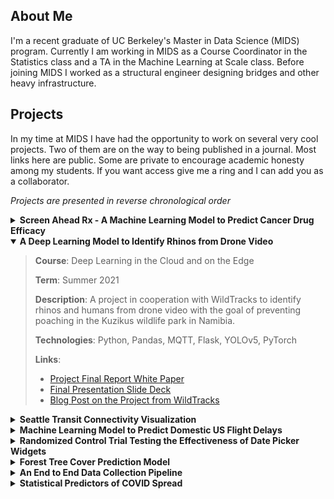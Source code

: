 ## About Me

I'm a recent graduate of UC Berkeley's Master in Data Science (MIDS) program. Currently I am working
in MIDS as a Course Coordinator in the Statistics class and a TA in the Machine Learning at Scale class.
Before joining MIDS I worked as a structural engineer designing bridges and other heavy infrastructure.

## Projects

In my time at MIDS I have had the opportunity to work on several very cool projects. Two of them are 
on the way to being published in a journal. Most links here are public. Some are private to encourage
academic honesty among my students. If you want access give me a ring and I can add you as a collaborator.

_Projects are presented in reverse chronological order_


<details closed>
  <summary><b>Screen Ahead Rx - A Machine Learning Model to Predict Cancer Drug Efficacy</b></summary>

>**Course**: Capstone Project
> 
>**Term**: Summer 2021
>
>**Description**: A suite of machine learning models designed to predict a cancer drug's efficacy based
>on drug chemical structure and on mutations in the cancer's DNA. Winner of the prestigious Hal Varian
>award for best capstone project of the term.
>
>**Technologies**: Python, Pandas sklearn, tensorflow, Keras
> 
>**Links**:
>- [Project Website hosted on iSchool](https://www.ischool.berkeley.edu/projects/2021/screen-ahead-rx)
>- Zoom Recording of Final Presentation
>- [Final Presentation Slide Deck](https://docs.google.com/presentation/d/1iSmRNzGgXf-uUaatu_um-eMXvbxovjvRytBucgmaupg/edit?usp=sharing)
>- [Medium Article by the UC Berkeley iSchool](https://medium.com/berkeleyischool/project-uses-machine-learning-to-predict-cancer-drug-efficacy-4dadef1f8ac)

</details>
  
<details open>
  <summary><b>A Deep Learning Model to Identify Rhinos from Drone Video</b></summary>

>**Course**: Deep Learning in the Cloud and on the Edge
> 
>**Term**: Summer 2021
>
>**Description**: A project in cooperation with WildTracks to identify rhinos and humans from drone video with
>the goal of preventing poaching in the Kuzikus wildlife park in Namibia. 
>
>**Technologies**: Python, Pandas, MQTT, Flask, YOLOv5, PyTorch
> 
>**Links**:
>- [Project Final Report White Paper](./w251_Project.pdf) 
>- [Final Presentation Slide Deck](https://docs.google.com/spreadsheets/d/1QbOKtc-26bgDM_1j__oyO2pCDLuw4h7A2gqcthYPmN4/edit?skip_itp2_check=true#gid=0)
>- [Blog Post on the Project from WildTracks](https://wildtrack.org/blog/)

</details>
  
<details closed>
  <summary><b>Seattle Transit Connectivity Visualization</b></summary>

>**Course**: Data Visualization
> 
>**Term**: Spring 2021
>
>**Description**: An interactive data visualization exploring transit connectiveness in the greater 
>Seattle area. The idea is that this will be used by home buyers, renters and travelers making decisions
>about where to stay in the city.
>
>**Technologies**: Python, Altair, Pandas, Tableau
> 
>**Links**:
>- [Project Website hosted on iSchool](https://www.ischool.berkeley.edu/projects/2021/local-transit-explorer-tool)
>- [Tableau Public Visualization](https://public.tableau.com/app/profile/luis.bochner/viz/w209_final_Seattle_transit_16180777570820/AltViz) - [Alternative Link](https://public.tableau.com/views/w209_final_Seattle_transit_16180777570820/AltViz?:language=en-US&:display_count=n&:origin=viz_share_link)
>- [Final Presentation Slide Deck](https://docs.google.com/presentation/d/1S0KLkbkrNDZ1bJL_DpLp0C_WzFVYfQM4YNAXTMqxq2c/edit?usp=sharing)

</details>
  
<details closed>
  <summary><b>Machine Learning Model to Predict Domestic US Flight Delays</b></summary>

>**Course**: Machine Learning at Scale
> 
>**Term**: Spring 2021
>
>**Description**: A machine learning model which uses 5 years of US domestic flight data to predict
>whether a given flight will be delayed using information available an hour before departure.
>
>**Technologies**: Python, DataBricks, Parquet, HDFS, PySpark
> 
>**Links**:
>- [Final Project Notebook](./w261_Project_Notebook.ipynb)
>- [Final Presentation Slide Deck](https://docs.google.com/presentation/d/1ysKMTZ2oNc-V1mGM7UaNlF-tOwEizasFbi2A5zdwqDE/edit?usp=sharing)

</details>
  
<details closed>
  <summary><b>Randomized Control Trial Testing the Effectiveness of Date Picker Widgets</b></summary>

>**Course**: Experiments and Causality
>
>**Term**: Fall 2020
>
>**Description**: A randomized control trial conducted on Amazon Mturk which tested whether "date picker widgets"
>are faster than actually just manually entering a date. 
>
>**Technologies**: R statistical software, Amazon MTurk
>
>**Links**: 
>- [Final Report](./w241_Project.pdf)
>- [Final Presentation Slide Deck](https://docs.google.com/presentation/d/1ezuI5FFPCP6neLg1NRUvQ4TylhuIQDgZHfOz3mX6-98/edit#)
>- [Experiment Pre-Analysis Plan](https://docs.google.com/document/d/1_tDuQ2_L5pPtFi0em-3a_iWRQRrDG4SoeYz36oh_RxQ/edit#)

</details>
  
<details closed>
  <summary><b>Forest Tree Cover Prediction Model</b></summary>

>**Course**: Introduction to Machine Learning _w207_
>
>**Term**: Fall 2020
>
>**Description**: A final project forked from a kaggle competition where we attempt to predict the species 
>of tree that exists on a given piece of land in the Roosevelt National forest based on topographical factors.
>
>**Technologies**: Python, Jupyter, sklearn, docker, Google Cloud Platform
>
>**Links**:
>- [Github Repository](https://github.com/blulightspecial/mids207-final)
>- [Final Presentation Slide Deck](https://docs.google.com/presentation/d/1dMx_PfZBMRnDXwnIyE50zNRD70N-VKzRA0ZsEW-s_Po/edit?usp=sharing)


</details>
  
<details closed>
  <summary><b>An End to End Data Collection Pipeline</b></summary>

>**Course**: Introduction to Data Engineering _w205_
>
>**Term**: Summer 2020
>
>**Descritption**: A flask web app that takes in web requests and puts them out on a Kafka web queue. 
>Can be scaled to very high velocity high volume workloads. 
>
>**Technologies**: Python, Jupyter, Docker, Pandas, Kafka, Flask, Google Cloud Platform, Spark
>
>**Links**: 
>- [Final Report](./w205_Project.pdf) _Rough version, final was lost._ 

  
</details>
  
<details closed>
  <summary><b>Statistical Predictors of COVID Spread</b></summary>

>**Course**: Statistics _w203_
>
>**Term**: Summer 2020
>
>**Description**: Using data available In Summer of 2020, we created a linear model that showed a negative
>linear relationship between amount of unemployment benefits and the rate of COVID infection in a state.
>
>**Technologies**: R statistical software
>
>**Links**: 
>- [Final Report](./w203_Project.pdf)
>- [In Class Summary Presentation](https://docs.google.com/presentation/d/1xJpYPKkazOr8IM1xMFv4CBWi3FAJ-3bqTr4Sf8Qi3SA/edit?usp=sharing)

</details>

<!--
**blulightspecial/blulightspecial** is a ✨ _special_ ✨ repository because its `README.md` (this file) appears on your GitHub profile.

Here are some ideas to get you started:

- 🔭 I’m currently working on ...
- 🌱 I’m currently learning ...
- 👯 I’m looking to collaborate on ...
- 🤔 I’m looking for help with ...
- 💬 Ask me about ...
- 📫 How to reach me: ...
- 😄 Pronouns: ...
- ⚡ Fun fact: ...
-->
